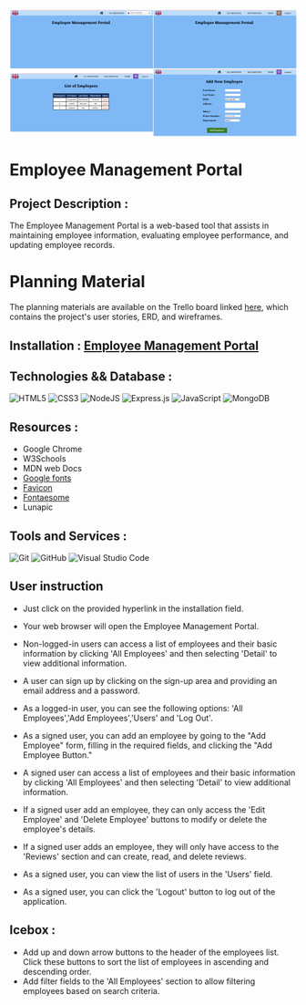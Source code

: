 ![screenshot](public/assets/application-screenshot.png)

# Employee Management Portal

## Project Description :
The Employee Management Portal is a web-based tool that assists in maintaining employee information, evaluating employee performance, and updating employee records.

# Planning Material
The planning materials are available on the Trello board linked [here](https://trello.com/b/D5Gq5U0C/employee-management-portal), which contains the project's user stories, ERD, and wireframes.

## Installation : [Employee Management Portal](https://employee-management-software.fly.dev/)

## Technologies && Database :
![HTML5](https://img.shields.io/badge/html5-%23E34F26.svg?style=for-the-badge&logo=html5&logoColor=white)
![CSS3](https://img.shields.io/badge/css3-%231572B6.svg?style=for-the-badge&logo=css3&logoColor=white)
![NodeJS](https://img.shields.io/badge/node.js-6DA55F?style=for-the-badge&logo=node.js&logoColor=white)
![Express.js](https://img.shields.io/badge/express.js-%23404d59.svg?style=for-the-badge&logo=express&logoColor=%2361DAFB)
![JavaScript](https://img.shields.io/badge/javascript-%23323330.svg?style=for-the-badge&logo=javascript&logoColor=%23F7DF1E)
![MongoDB](https://img.shields.io/badge/MongoDB-%234ea94b.svg?style=for-the-badge&logo=mongodb&logoColor=white)

## Resources :
- Google Chrome
- W3Schools
- MDN web Docs
- [Google fonts](https://fonts.google.com/specimen/Libre+Baskerville)
- [Favicon](https://encrypted-tbn0.gstatic.com/images?q=tbn:ANd9GcRfdu_cMzmPjjvoTtzsqtNpKNTzabogAiqdDA&usqp=CAU)
- [Fontaesome](https://fontawesome.com/icons/people-group?f=classic&s=solid&an=beat&pc=%23591c4e)
- Lunapic

## Tools and Services :
  ![Git](https://img.shields.io/badge/git-%23F05033.svg?style=for-the-badge&logo=git&logoColor=white)
 ![GitHub](https://img.shields.io/badge/github-%23121011.svg?style=for-the-badge&logo=github&logoColor=white)
 ![Visual Studio Code](https://img.shields.io/badge/Visual%20Studio%20Code-0078d7.svg?style=for-the-badge&logo=visual-studio-code&logoColor=white)
  
## User instruction
- Just click on the provided hyperlink in the installation field.
- Your web browser will open the Employee Management Portal.

- Non-logged-in users can access a list of employees and their basic information by clicking 'All Employees' and then selecting 'Detail' to view additional information.
- A user can sign up by clicking on the sign-up area and providing an email address and a password.
- As a logged-in user, you can see the following options: 'All Employees','Add Employees','Users' and 'Log Out'.
- As a signed user, you can add an employee by going to the "Add Employee" form, filling in the required fields, and clicking the "Add Employee Button."
- A signed user can access a list of employees and their basic information by clicking 'All Employees' and then selecting 'Detail' to view additional information.
- If a signed user add an employee, they can only access the 'Edit Employee' and 'Delete Employee' buttons to modify or delete the employee's details.

- If a signed user adds an employee, they will only have access to the 'Reviews' section and can create, read, and delete reviews.
- As a signed user, you can view the list of users in the 'Users' field.
- As a signed user, you can click the 'Logout' button to log out of the application.
## Icebox :
- Add up and down arrow buttons to the header of the employees list. Click these buttons to sort the list of employees in ascending and descending order.
- Add filter fields to the 'All Employees' section to allow filtering employees based on search criteria.